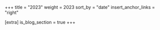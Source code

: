 +++
title = "2023"
weight = 2023
sort_by = "date"
insert_anchor_links = "right"

[extra]
is_blog_section = true
+++
